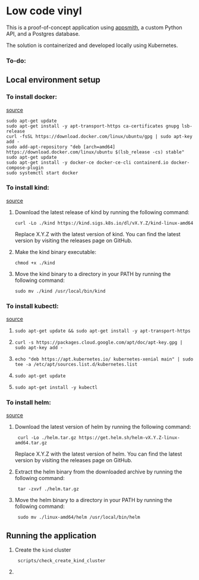# Low code vinyl

This is a proof-of-concept application using [appsmith](https://github.com/appsmithorg/appsmith), a custom Python API, and a Postgres database.

The solution is containerized and developed locally using Kubernetes.

### To-do:



## Local environment setup

### To install docker:

[source](https://docs.docker.com/engine/install/ubuntu/)

```
sudo apt-get update
sudo apt-get install -y apt-transport-https ca-certificates gnupg lsb-release
curl -fsSL https://download.docker.com/linux/ubuntu/gpg | sudo apt-key add -
sudo add-apt-repository "deb [arch=amd64] https://download.docker.com/linux/ubuntu $(lsb_release -cs) stable"
sudo apt-get update
sudo apt-get install -y docker-ce docker-ce-cli containerd.io docker-compose-plugin
sudo systemctl start docker
```

### To install kind:

[source](https://kind.sigs.k8s.io/docs/user/quick-start/#installing-from-release-binaries)

1. Download the latest release of kind by running the following command:

    ```
    curl -Lo ./kind https://kind.sigs.k8s.io/dl/vX.Y.Z/kind-linux-amd64
    ```

    Replace X.Y.Z with the latest version of kind. You can find the latest version by visiting the releases page on GitHub.

1. Make the kind binary executable:

    ```
    chmod +x ./kind
    ```

1. Move the kind binary to a directory in your PATH by running the following command:

    ```
    sudo mv ./kind /usr/local/bin/kind
    ```

### To install kubectl:

[source](https://kubernetes.io/docs/tasks/tools/install-kubectl-linux/)

1.     sudo apt-get update && sudo apt-get install -y apt-transport-https
1.     curl -s https://packages.cloud.google.com/apt/doc/apt-key.gpg | sudo apt-key add -
1.     echo "deb https://apt.kubernetes.io/ kubernetes-xenial main" | sudo tee -a /etc/apt/sources.list.d/kubernetes.list
1.     sudo apt-get update
1.     sudo apt-get install -y kubectl

### To install helm:

[source](https://helm.sh/docs/intro/install/#from-the-binary-releases)

1. Download the latest version of helm by running the following command:

        curl -Lo ./helm.tar.gz https://get.helm.sh/helm-vX.Y.Z-linux-amd64.tar.gz

    Replace X.Y.Z with the latest version of helm. You can find the latest version by visiting the releases page on GitHub.

1. Extract the helm binary from the downloaded archive by running the following command:

        tar -zxvf ./helm.tar.gz

1. Move the helm binary to a directory in your PATH by running the following command:

        sudo mv ./linux-amd64/helm /usr/local/bin/helm

## Running the application

1. Create the `kind` cluster

        scripts/check_create_kind_cluster

1.
